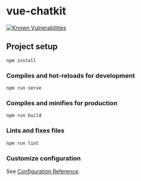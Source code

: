 # vue-chatkit
[![Known Vulnerabilities](https://snyk.io/test/github/wazamae/vue-chat/badge.svg?targetFile=package.json)](https://snyk.io/test/github/wazamae/vue-chat?targetFile=package.json)

## Project setup
```
npm install
```

### Compiles and hot-reloads for development
```
npm run serve
```

### Compiles and minifies for production
```
npm run build
```

### Lints and fixes files
```
npm run lint
```

### Customize configuration
See [Configuration Reference](https://cli.vuejs.org/config/).
